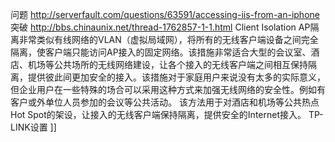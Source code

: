 问题
http://serverfault.com/questions/63591/accessing-iis-from-an-iphone
突破
http://bbs.chinaunix.net/thread-1762857-1-1.html
Client Isolation
AP隔离非常类似有线网络的VLAN（虚拟局域网），将所有的无线客户端设备之间完全隔离，使客户端只能访问AP接入的固定网络。该措施非常适合大型的会议室、酒店、机场等公共场所的无线网络建设，让各个接入的无线客户端之间相互保持隔离，提供彼此间更加安全的接入。该措施对于家庭用户来说没有太多的实际意义，但企业用户在一些特殊的场合可以采用这种方式来加强无线网络的安全性。例如有客户或外单位人员参加的会议等公共活动。
该方法用于对酒店和机场等公共热点Hot Spot的架设，让接入的无线客户端保持隔离，提供安全的Internet接入。
TP-LINK设置
]]